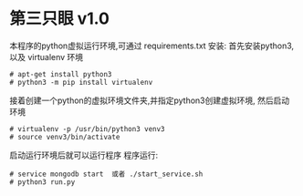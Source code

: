# 第三只眼 v1.0


本程序的python虚拟运行环境,可通过 requirements.txt 安装:
首先安装python3,以及 virtualenv 环境

```
# apt-get install python3
# python3 -m pip install virtualenv
```
    
接着创建一个python的虚拟环境文件夹,并指定python3创建虚拟环境,
然后启动环境
```
# virtualenv -p /usr/bin/python3 venv3
# source venv3/bin/activate
```

启动运行环境后就可以运行程序
程序运行:
```
# service mongodb start  或者 ./start_service.sh
# python3 run.py
```



